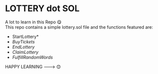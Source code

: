 # LOTTERY dot SOL
A lot to learn in this Repo 😋  <br />
This repo contains a simple lottery.sol file and the functions featured are:
-   StartLottery*
-   *BuyTickets*
-   *EndLottery*
-   *ClaimLottery*
-   *FulfillRandomWords*

HAPPY LEARNING ---> 😊
